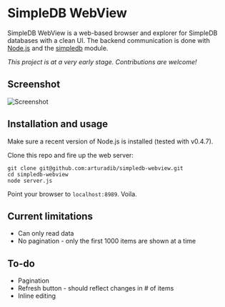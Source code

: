 # SimpleDB WebView

SimpleDB WebView is a web-based browser and explorer for SimpleDB databases with a clean UI. The backend communication is done with [Node.js](https://github.com/joyent/node) and the [simpledb](https://github.com/rjrodger/simpledb) module.

_This project is at a very early stage. Contributions are welcome!_

## Screenshot

![Screenshot](http://arturadib.github.com/simpledb-webview/screenshot.png)

## Installation and usage

Make sure a recent version of Node.js is installed (tested with v0.4.7). 

Clone this repo and fire up the web server:

    git clone git@github.com:arturadib/simpledb-webview.git
    cd simpledb-webview
    node server.js
    
Point your browser to `localhost:8989`. Voila.

## Current limitations

* Can only read data
* No pagination - only the first 1000 items are shown at a time

## To-do

* Pagination
* Refresh button - should reflect changes in # of items
* Inline editing
